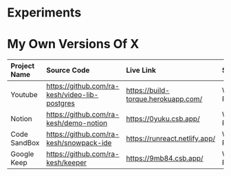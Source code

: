 # Experiments


# My Own Versions Of X 

| Project Name | Source Code   | Live Link     | Status      |
| :---         |     :---      |          :--- |        :--- |
| Youtube  | https://github.com/ra-kesh/video-lib-postgres   | https://build-torque.herokuapp.com/ | Work In Progress | 
| Notion | https://github.com/ra-kesh/demo-notion  | https://0yuku.csb.app/  | Work In Progress |
| Code SandBox | https://github.com/ra-kesh/snowpack-ide | https://runreact.netlify.app/ | Work In Progress |
| Google Keep  | https://github.com/ra-kesh/keeper  | https://9mb84.csb.app/ | Work In Progress |


